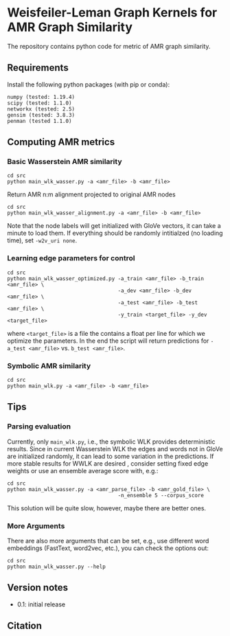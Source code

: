 # Weisfeiler-Leman Graph Kernels for AMR Graph Similarity

The repository contains python code for metric of AMR graph similarity.

## Requirements

Install the following python packages (with pip or conda):

```
numpy (tested: 1.19.4)
scipy (tested: 1.1.0) 
networkx (tested: 2.5)
gensim (tested: 3.8.3)
penman (tested 1.1.0)
```

## Computing AMR metrics

### Basic Wasserstein AMR similarity

```
cd src
python main_wlk_wasser.py -a <amr_file> -b <amr_file>
```

Return AMR n:m alignment projected to original AMR nodes

```
cd src
python main_wlk_wasser_alignment.py -a <amr_file> -b <amr_file>
```

Note that the node labels will get initialized with GloVe vectors, 
it can take a minute to load them. If everything should be randomly intitialzed 
(no loading time), set `-w2v_uri none`.

### Learning edge parameters for control

```
cd src
python main_wlk_wasser_optimized.py -a_train <amr_file> -b_train <amr_file> \
                                    -a_dev <amr_file> -b_dev <amr_file> \
                                    -a_test <amr_file> -b_test <amr_file> \
                                    -y_train <target_file> -y_dev <target_file>
```

where `<target_file>` is a file the contains a float per line for which we
optimize the parameters. In the end the script will return predictions for
`-a_test <amr_file>` vs. `b_test <amr_file>`.


### Symbolic AMR similarity

```
cd src
python main_wlk.py -a <amr_file> -b <amr_file>
```

## Tips

### Parsing evaluation

Currently, only `main_wlk.py`, i.e., the symbolic WLK provides deterministic results.
Since in current Wasserstein WLK the edges and words not in GloVe are initialized randomly, 
it can lead to some variation in the predictions. If more stable results for WWLK are desired
, consider setting fixed edge weights or use an ensemble average score with, e.g.:

```
cd src
python main_wlk_wasser.py -a <amr_parse_file> -b <amr_gold_file> \
                                    -n_ensemble 5 --corpus_score
```

This solution will be quite slow, however, maybe there are better ones.

### More Arguments

There are also more arguments that can be set, e.g., 
use different word embeddings (FastText, word2vec, etc.), 
you can check the options out:

```
cd src
python main_wlk_wasser.py --help
```

## Version notes

- 0.1: initial release

## Citation

 
